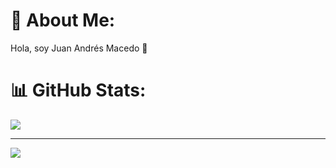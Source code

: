 # 💫 About Me:
 Hola, soy Juan Andrés Macedo 👋

# 📊 GitHub Stats:
![](https://github-readme-stats.vercel.app/api/top-langs/?username=JuanAndresMacedo&theme=dark&hide_border=false&include_all_commits=false&count_private=false&layout=compact)

---
[![](https://visitcount.itsvg.in/api?id=JuanAndresMacedo&icon=0&color=0)](https://visitcount.itsvg.in)

<!-- Proudly created with GPRM ( https://gprm.itsvg.in ) -->
